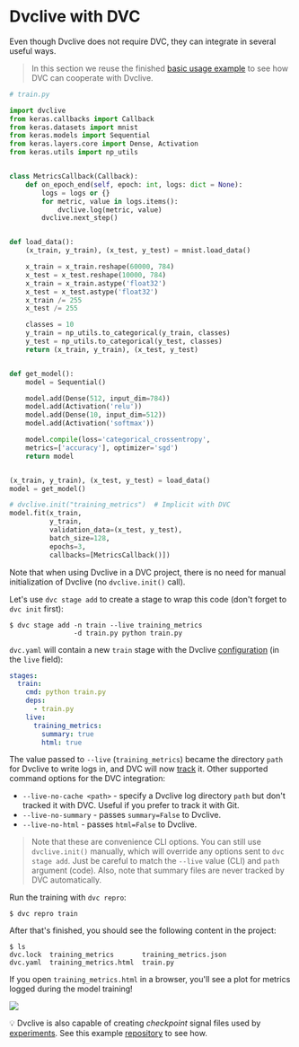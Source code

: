 # Dvclive with DVC

Even though Dvclive does not require DVC, they can integrate in several useful
ways.

> In this section we reuse the finished
> [basic usage example](/doc/dvclive/usage) to see how DVC can cooperate with
> Dvclive.

```python
# train.py

import dvclive
from keras.callbacks import Callback
from keras.datasets import mnist
from keras.models import Sequential
from keras.layers.core import Dense, Activation
from keras.utils import np_utils


class MetricsCallback(Callback):
    def on_epoch_end(self, epoch: int, logs: dict = None):
        logs = logs or {}
        for metric, value in logs.items():
            dvclive.log(metric, value)
        dvclive.next_step()


def load_data():
    (x_train, y_train), (x_test, y_test) = mnist.load_data()

    x_train = x_train.reshape(60000, 784)
    x_test = x_test.reshape(10000, 784)
    x_train = x_train.astype('float32')
    x_test = x_test.astype('float32')
    x_train /= 255
    x_test /= 255

    classes = 10
    y_train = np_utils.to_categorical(y_train, classes)
    y_test = np_utils.to_categorical(y_test, classes)
    return (x_train, y_train), (x_test, y_test)


def get_model():
    model = Sequential()

    model.add(Dense(512, input_dim=784))
    model.add(Activation('relu'))
    model.add(Dense(10, input_dim=512))
    model.add(Activation('softmax'))

    model.compile(loss='categorical_crossentropy',
    metrics=['accuracy'], optimizer='sgd')
    return model


(x_train, y_train), (x_test, y_test) = load_data()
model = get_model()

# dvclive.init("training_metrics")  # Implicit with DVC
model.fit(x_train,
          y_train,
          validation_data=(x_test, y_test),
          batch_size=128,
          epochs=3,
          callbacks=[MetricsCallback()])
```

Note that when using Dvclive in a DVC project, there is no need for manual
initialization of Dvclive (no `dvclive.init()` call).

Let's use `dvc stage add` to create a stage to wrap this code (don't forget to
`dvc init` first):

```dvc
$ dvc stage add -n train --live training_metrics
                -d train.py python train.py
```

`dvc.yaml` will contain a new `train` stage with the Dvclive
[configuration](/doc/dvclive/usage#initial-configuration) (in the `live` field):

```yaml
stages:
  train:
    cmd: python train.py
    deps:
      - train.py
    live:
      training_metrics:
        summary: true
        html: true
```

The value passed to `--live` (`training_metrics`) became the directory `path`
for Dvclive to write logs in, and DVC will now
[track](/doc/use-cases/versioning-data-and-model-files) it. Other supported
command options for the DVC integration:

- `--live-no-cache <path>` - specify a Dvclive log directory `path` but don't
  tracked it with DVC. Useful if you prefer to track it with Git.
- `--live-no-summary` - passes `summary=False` to Dvclive.
- `--live-no-html` - passes `html=False` to Dvclive.

> Note that these are convenience CLI options. You can still use
> `dvclive.init()` manually, which will override any options sent to
> `dvc stage add`. Just be careful to match the `--live` value (CLI) and `path`
> argument (code). Also, note that summary files are never tracked by DVC
> automatically.

Run the training with `dvc repro`:

```dvc
$ dvc repro train
```

After that's finished, you should see the following content in the project:

```dvc
$ ls
dvc.lock  training_metrics       training_metrics.json
dvc.yaml  training_metrics.html  train.py
```

If you open `training_metrics.html` in a browser, you'll see a plot for metrics
logged during the model training!

![](/img/dvclive_report.png)

💡 Dvclive is also capable of creating _checkpoint_ signal files used by
[experiments](/doc/user-guide/experiment-management). See this example
[repository](https://github.com/iterative/dvc-checkpoints-mnist) to see how.
